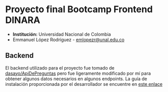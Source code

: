 # Proyecto final Bootcamp Frontend DINARA

- **Institución:** Universidad Nacional de Colombia
- Emmanuel López Rodríguez - [emlopezr@unal.edu.co](mailto:emlopezr@unal.edu.co)

## Backend
El backend utilizado para el proyecto fue tomado de [dasayo/ApiDePreguntas](https://github.com/dasayo/ApiDePreguntas) pero fue ligeramente modificado por mí para obtener algunos datos necesarios en algunos endpoints. La guía de instalación proporcionada por el desarrollador se encuentre en [este enlace](https://docs.google.com/document/d/1fEe0Ale93D8fmvuHqxShATFFRyRt5-zq/edit)
